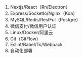 1. Nextjs/React（Rn/Electron）
2. Express/SocketIo/Nginx（Koa）
3. MySQL/Redis/RestFul（Postgre）
4. 微信支付/微信用户认证
5. Linux/Docker/阿里云
6. Git（GitFlow）
7. Eslint/Babel/Ts/Webpack
8. 自动化部署